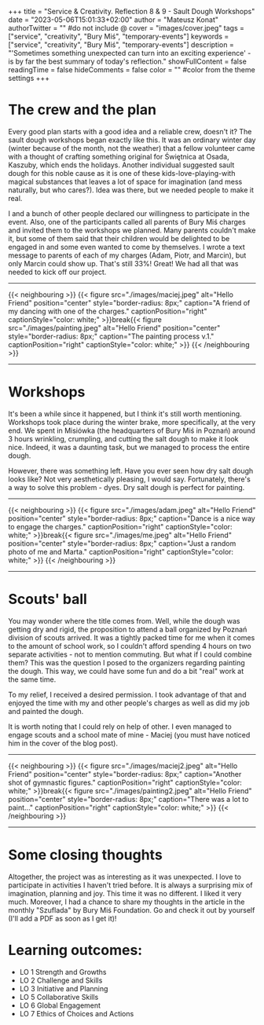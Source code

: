 +++
title = "Service & Creativity. Reflection 8 & 9 - Sault Dough Workshops"
date = "2023-05-06T15:01:33+02:00"
author = "Mateusz Konat"
authorTwitter = "" #do not include @
cover = "images/cover.jpeg"
tags = ["service", "creativity", "Bury Miś", "temporary-events"]
keywords = ["service", "creativity", "Bury Miś", "temporary-events"]
description = "'Sometimes something unexpected can turn into an exciting experience' - is by far the best summary of today's reflection."
showFullContent = false
readingTime = false
hideComments = false
color = "" #color from the theme settings
+++

# The crew and the plan
Every good plan starts with a good idea and a reliable crew, doesn't it? The sault dough workshops began exactly like this. It was an ordinary winter day (winter because of the month, not the weather) that a fellow volunteer came with a thought of crafting something original for Świętnica at Osada, Kaszuby, which ends the holidays. Another individual suggested sault dough for this noble cause as it is one of these kids-love-playing-with magical substances that leaves a lot of space for imagination (and mess naturally, but who cares?). Idea was there, but we needed people to make it real. 

I and a bunch of other people declared our willingness to participate in the event. Also, one of the participants called all parents of Bury Miś charges and invited them to the workshops we planned. Many parents couldn't make it, but some of them said that their children would be delighted to be engaged in and some even wanted to come by themselves. I wrote a text message to parents of each of my charges (Adam, Piotr, and Marcin), but only Marcin could show up. That's still 33%! Great! We had all that was needed to kick off our project.

***
{{< neighbouring >}}
{{< figure src="./images/maciej.jpeg" alt="Hello Friend" position="center" style="border-radius: 8px;" caption="A friend of my dancing with one of the charges." captionPosition="right" captionStyle="color: white;" >}}break{{< figure src="./images/painting.jpeg" alt="Hello Friend" position="center" style="border-radius: 8px;" caption="The painting process v.1." captionPosition="right" captionStyle="color: white;" >}}
{{< /neighbouring >}}
***

# Workshops
It's been a while since it happened, but I think it's still worth mentioning. Workshops took place during the winter brake, more specifically, at the very end. We spent in Misiówka (the headquarters of Bury Miś in Poznań) around 3 hours wrinkling, crumpling, and cutting the salt dough to make it look nice. Indeed, it was a daunting task, but we managed to process the entire dough.

However, there was something left. Have you ever seen how dry salt dough looks like? Not very aesthetically pleasing, I would say. Fortunately, there's a way to solve this problem - dyes. Dry salt dough is perfect for painting.

***
{{< neighbouring >}}
{{< figure src="./images/adam.jpeg" alt="Hello Friend" position="center" style="border-radius: 8px;" caption="Dance is a nice way to engage the charges." captionPosition="right" captionStyle="color: white;" >}}break{{< figure src="./images/me.jpeg" alt="Hello Friend" position="center" style="border-radius: 8px;" caption="Just a random photo of me and Marta." captionPosition="right" captionStyle="color: white;" >}}
{{< /neighbouring >}}
***

# Scouts' ball
You may wonder where the title comes from. Well, while the dough was getting dry and rigid, the proposition to attend a ball organized by Poznań division of scouts arrived. It was a tightly packed time for me when it comes to the amount of school work, so I couldn't afford spending 4 hours on two separate activities - not to mention commuting. But what if I could combine them? This was the question I posed to the organizers regarding painting the dough. This way, we could have some fun and do a bit "real" work at the same time.

To my relief, I received a desired permission. I took advantage of that and enjoyed the time with my and other people's charges as well as did my job and painted the dough.

It is worth noting that I could rely on help of other. I even managed to engage scouts and a school mate of mine - Maciej (you must have noticed him in the cover of the blog post).

***
{{< neighbouring >}}
{{< figure src="./images/maciej2.jpeg" alt="Hello Friend" position="center" style="border-radius: 8px;" caption="Another shot of gymnastic figures." captionPosition="right" captionStyle="color: white;" >}}break{{< figure src="./images/painting2.jpeg" alt="Hello Friend" position="center" style="border-radius: 8px;" caption="There was a lot to paint..." captionPosition="right" captionStyle="color: white;" >}}
{{< /neighbouring >}}
***

# Some closing thoughts
Altogether, the project was as interesting as it was unexpected. I love to participate in activities I haven't tried before. It is always a surprising mix of imagination, planning and joy. This time it was no different. I liked it very much. Moreover, I had a chance to share my thoughts in the article in the monthly "Szuflada" by Bury Miś Foundation. Go and check it out by yourself (I'll add a PDF as soon as I get it)!

# Learning outcomes:
- LO 1 Strength and Growths
- LO 2 Challenge and Skills
- LO 3 Initiative and Planning
- LO 5 Collaborative Skills
- LO 6 Global Engagement
- LO 7 Ethics of Choices and Actions
